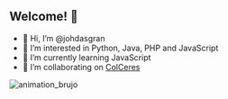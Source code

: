 ## Welcome! 👋

- 👋 Hi, I’m @johdasgran
- 👀 I’m interested in Python, Java, PHP and JavaScript                                                
- 🌱 I’m currently learning JavaScript
- 💞️ I’m collaborating on [ColCeres](https://github.com/Learn-frontend-MinTic/ColCeres.github.io)

![animation_brujo](https://user-images.githubusercontent.com/69698539/129458846-b7fd25cf-406f-4f15-9d6a-5ab4b52b7a53.gif)



<!---
- 💞️ I’m looking to collaborate on ...
- 📫 How to reach me ...
johdasgran/johdasgran is a ✨ special ✨ repository because its `README.md` (this file) appears on your GitHub profile.
You can click the Preview link to take a look at your changes.
--->
